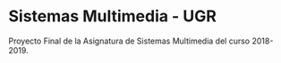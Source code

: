 # Sistemas Multimedia - UGR 
Proyecto Final de la Asignatura de Sistemas Multimedia del curso 2018-2019.
